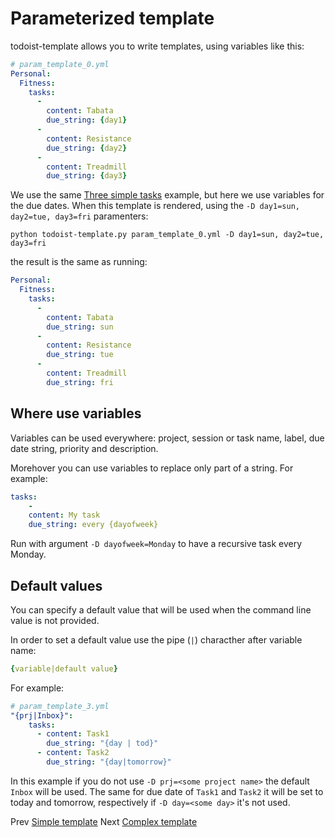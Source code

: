 # Parameterized template

todoist-template allows you to write templates, using variables like this:

```yaml
# param_template_0.yml
Personal:
  Fitness:
    tasks:
      -
        content: Tabata
        due_string: {day1}
      -
        content: Resistance
        due_string: {day2}
      -
        content: Treadmill
        due_string: {day3}
```

We use the same [Three simple tasks](./simple_template.md#three-simple-tasks) example, but here we use variables for the due dates.
When this template is rendered, using the `-D day1=sun, day2=tue, day3=fri` paramenters:

```shell
python todoist-template.py param_template_0.yml -D day1=sun, day2=tue, day3=fri
```

the result is the same as running:

```yaml
Personal:
  Fitness:
    tasks:
      -
        content: Tabata
        due_string: sun
      -
        content: Resistance
        due_string: tue
      -
        content: Treadmill
        due_string: fri
```

## Where use variables

Variables can be used everywhere: project, session or task name, label, due date string, priority and description.

Morehover you can use variables to replace only part of a string. For example:

```yaml
tasks:
    -
    content: My task
    due_string: every {dayofweek}
```

Run with argument `-D dayofweek=Monday` to have a recursive task every Monday.

## Default values

You can specify a default value that will be used when the command line value is not provided.

In order to set a default value use the pipe (`|`) characther after variable name:

```yaml
{variable|default value}
```

For example:

```yaml
# param_template_3.yml
"{prj|Inbox}":
    tasks:
      - content: Task1
        due_string: "{day | tod}"
      - content: Task2
        due_string: "{day|tomorrow}"
```

In this example if you do not use `-D prj=<some project name>` the default `Inbox` will be used. The same for due date of `Task1` and `Task2` it will be set to today and tomorrow, respectively if `-D day=<some day>` it's not used.

Prev [Simple template](./simple_template.md)
Next [Complex template](./complex_template.md)